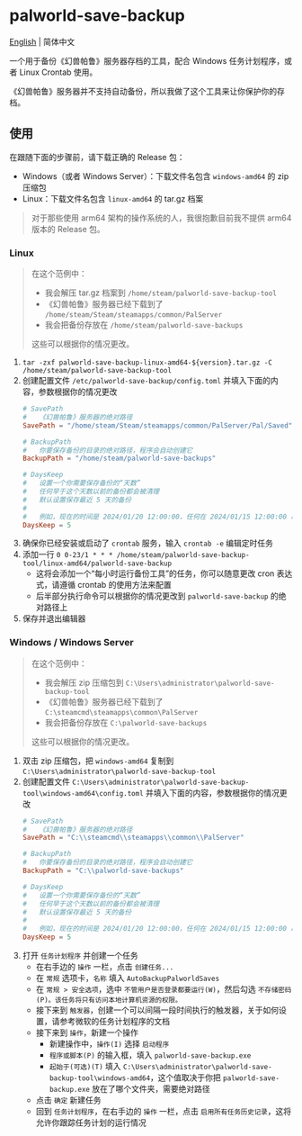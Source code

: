 # palworld-save-backup

[English](README.md) | 简体中文

一个用于备份《幻兽帕鲁》服务器存档的工具，配合 Windows 任务计划程序，或者 Linux Crontab 使用。

《幻兽帕鲁》服务器并不支持自动备份，所以我做了这个工具来让你保护你的存档。

## 使用

在跟随下面的步骤前，请下载正确的 Release 包：

* Windows（或者 Windows Server）：下载文件名包含 `windows-amd64` 的 zip 压缩包
* Linux：下载文件名包含 `linux-amd64` 的 tar.gz 档案

> 对于那些使用 arm64 架构的操作系统的人，我很抱歉目前我不提供 arm64 版本的 Release 包。

### Linux

> 在这个范例中：
>
> * 我会解压 tar.gz 档案到 `/home/steam/palworld-save-backup-tool`
> * 《幻兽帕鲁》服务器已经下载到了 `/home/steam/Steam/steamapps/common/PalServer`
> * 我会把备份存放在 `/home/steam/palworld-save-backups`
>
> 这些可以根据你的情况更改。

1. `tar -zxf palworld-save-backup-linux-amd64-${version}.tar.gz -C /home/steam/palworld-save-backup-tool`
2. 创建配置文件 `/etc/palworld-save-backup/config.toml` 并填入下面的内容，参数根据你的情况更改
   ```toml
   # SavePath
   #   《幻兽帕鲁》服务器的绝对路径
   SavePath = "/home/steam/Steam/steamapps/common/PalServer/Pal/Saved"
   
   # BackupPath
   #   你要保存备份的目录的绝对路径，程序会自动创建它
   BackupPath = "/home/steam/palworld-save-backups"
   
   # DaysKeep
   #   设置一个你需要保存备份的“天数”
   #   任何早于这个天数以前的备份都会被清理
   #   默认设置保存最近 5 天的备份
   #
   #   例如，现在的时间是 2024/01/20 12:00:00，任何在 2024/01/15 12:00:00 以前创建的备份都会被删除
   DaysKeep = 5
   ```
3. 确保你已经安装或启动了 `crontab` 服务，输入 `crontab -e` 编辑定时任务
4. 添加一行 `0 0-23/1 * * * /home/steam/palworld-save-backup-tool/linux-amd64/palworld-save-backup`
    * 这将会添加一个“每小时运行备份工具”的任务，你可以随意更改 cron 表达式，请遵循 crontab 的使用方法来配置
    * 后半部分执行命令可以根据你的情况更改到 `palworld-save-backup` 的绝对路径上
5. 保存并退出编辑器

### Windows / Windows Server

> 在这个范例中：
>
> * 我会解压 zip 压缩包到 `C:\Users\administrator\palworld-save-backup-tool`
> * 《幻兽帕鲁》服务器已经下载到了 `C:\steamcmd\steamapps\common\PalServer`
> * 我会把备份存放在 `C:\palworld-save-backups`
>
> 这些可以根据你的情况更改。

1. 双击 zip 压缩包，把 `windows-amd64` 复制到 `C:\Users\administrator\palworld-save-backup-tool`
2. 创建配置文件 `C:\Users\administrator\palworld-save-backup-tool\windows-amd64\config.toml` 并填入下面的内容，参数根据你的情况更改
   ```toml
   # SavePath
   #   《幻兽帕鲁》服务器的绝对路径
   SavePath = "C:\\steamcmd\\steamapps\\common\\PalServer"
   
   # BackupPath
   #   你要保存备份的目录的绝对路径，程序会自动创建它
   BackupPath = "C:\\palworld-save-backups"
   
   # DaysKeep
   #   设置一个你需要保存备份的“天数”
   #   任何早于这个天数以前的备份都会被清理
   #   默认设置保存最近 5 天的备份
   #
   #   例如，现在的时间是 2024/01/20 12:00:00，任何在 2024/01/15 12:00:00 以前创建的备份都会被删除
   DaysKeep = 5
   ```
3. 打开 `任务计划程序` 并创建一个任务
    * 在右手边的 `操作` 一栏，点击 `创建任务...`
    * 在 `常规` 选项卡，`名称` 填入 `AutoBackupPalworldSaves`
    * 在 `常规 > 安全选项`，选中 `不管用户是否登录都要运行(W)`，然后勾选 `不存储密码(P)。该任务将只有访问本地计算机资源的权限。`
    * 接下来到 `触发器`，创建一个可以间隔一段时间执行的触发器，关于如何设置，请参考微软的任务计划程序的文档
    * 接下来到 `操作`，新建一个操作
        * 新建操作中，`操作(I)` 选择 `启动程序`
        * `程序或脚本(P)` 的输入框，填入 `palworld-save-backup.exe`
        * `起始于(可选)(T)` 填入 `C:\Users\administrator\palworld-save-backup-tool\windows-amd64`，这个值取决于你把 `palworld-save-backup.exe` 放在了哪个文件夹，需要绝对路径
    * 点击 `确定` 新建任务
    * 回到 `任务计划程序`，在右手边的 `操作` 一栏，点击 `启用所有任务历史记录`，这将允许你跟踪任务计划的运行情况
